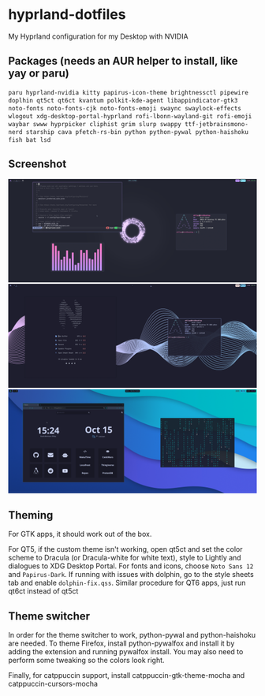 # hyprland-dotfiles
My Hyprland configuration for my Desktop with NVIDIA

## Packages (needs an AUR helper to install, like yay or paru)
```
paru hyprland-nvidia kitty papirus-icon-theme brightnessctl pipewire doplhin qt5ct qt6ct kvantum polkit-kde-agent libappindicator-gtk3 noto-fonts noto-fonts-cjk noto-fonts-emoji swaync swaylock-effects wlogout xdg-desktop-portal-hyprland rofi-lbonn-wayland-git rofi-emoji waybar swww hyprpicker cliphist grim slurp swappy ttf-jetbrainsmono-nerd starship cava pfetch-rs-bin python python-pywal python-haishoku fish bat lsd
```
## Screenshot
![Dracula](/screenshots/dracula.png)
![Catppuccin](/screenshots/catppuccin.png)
![Pywal](/screenshots/pywal.png)

## Theming

For GTK apps, it should work out of the box.

For QT5, if the custom theme isn't working, open qt5ct and set the color scheme to Dracula (or Dracula-white for white text), style to Lightly and dialogues to XDG Desktop Portal. For fonts and icons, choose ```Noto Sans 12``` and ```Papirus-Dark```. If running with issues with dolphin, go to the style sheets tab and enable ```dolphin-fix.qss```. Similar procedure for QT6 apps, just run qt6ct instead of qt5ct

## Theme switcher
In order for the theme switcher to work, python-pywal and python-haishoku are needed. To theme Firefox, install python-pywalfox and install it by adding the extension and running pywalfox install. You may also need to perform some tweaking so the colors look right.

Finally, for catppuccin support, install catppuccin-gtk-theme-mocha and catppuccin-cursors-mocha
